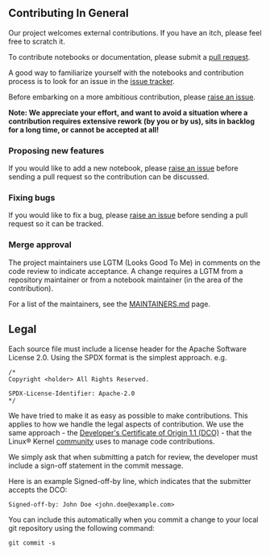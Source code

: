 ## Contributing In General
Our project welcomes external contributions. If you have an itch, please feel
free to scratch it.

To contribute notebooks or documentation, please submit a [pull request](https://github.com/IBM/ibm-envizi-emissions-api-excel-addin/pulls).

A good way to familiarize yourself with the notebooks and contribution process is
to look for an issue in the [issue tracker](https://github.com/IBM/ibm-envizi-emissions-api-excel-addin/issues).

Before embarking on a more ambitious contribution, please [raise an issue](https://github.com/IBM/ibm-envizi-emissions-api-excel-addin/issues).

**Note: We appreciate your effort, and want to avoid a situation where a contribution
requires extensive rework (by you or by us), sits in backlog for a long time, or
cannot be accepted at all!**

### Proposing new features

If you would like to add a new notebook, please [raise an issue](https://github.com/IBM/ibm-envizi-emissions-api-excel-addin/issues)
before sending a pull request so the contribution can be discussed. 

### Fixing bugs

If you would like to fix a bug, please [raise an issue](https://github.com/IBM/ibm-envizi-emissions-api-excel-addin/issues) before sending a
pull request so it can be tracked.

### Merge approval

The project maintainers use LGTM (Looks Good To Me) in comments on the code
review to indicate acceptance. A change requires a LGTM from a repository maintainer
or from a notebook maintainer (in the area of the contribution).

For a list of the maintainers, see the [MAINTAINERS.md](MAINTAINERS.md) page.

## Legal

Each source file must include a license header for the Apache
Software License 2.0. Using the SPDX format is the simplest approach.
e.g.

```
/*
Copyright <holder> All Rights Reserved.

SPDX-License-Identifier: Apache-2.0
*/
```

We have tried to make it as easy as possible to make contributions. This
applies to how we handle the legal aspects of contribution. We use the
same approach - the [Developer's Certificate of Origin 1.1 (DCO)](https://github.com/hyperledger/fabric/blob/master/docs/source/DCO1.1.txt) - that the Linux® Kernel [community](https://elinux.org/Developer_Certificate_Of_Origin)
uses to manage code contributions.

We simply ask that when submitting a patch for review, the developer
must include a sign-off statement in the commit message.

Here is an example Signed-off-by line, which indicates that the
submitter accepts the DCO:

```
Signed-off-by: John Doe <john.doe@example.com>
```

You can include this automatically when you commit a change to your
local git repository using the following command:

```
git commit -s
```
